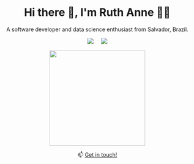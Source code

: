 <h1 align='center'> Hi there 👋, I'm Ruth Anne 👩‍💻 </h1>

<p align='center'>
  A software developer and data science enthusiast from Salvador, Brazil.
</p>

<p align='center'>
  <a href="https://www.linkedin.com/in/anne-carvalho/"><img src="https://img.shields.io/badge/linkedin-%230077B5.svg?&style=for-the-badge&logo=linkedin&logoColor=white" /></a>&nbsp;&nbsp;&nbsp;&nbsp;
  <a href="https://ruthanne.vercel.app/"><img src="https://img.shields.io/badge/website-0A0A0A?style=for-the-badge&logoColor=white" /></a>
</p>
<p align='center'>
  <img src="https://octodex.github.com/images/yogitocat.png" width="250">
</p>

<p align='center'>
  📫 <a href='mailto:anne.carvalho@yahoo.com.br'>Get in touch!</a>
</p>

<!--
**ruthannee/ruthannee** is a ✨ _special_ ✨ repository because its `README.md` (this file) appears on your GitHub profile.

Here are some ideas to get you started:

- 🔭 I’m currently working on ...
- 🌱 I’m currently learning ...
- 👯 I’m looking to collaborate on ...
- 🤔 I’m looking for help with ...
- 💬 Ask me about ...
- 📫 How to reach me: ...
- 😄 Pronouns: ...
- ⚡ Fun fact: ...

![Top Langs](https://github-readme-stats.vercel.app/api/top-langs/?username=ruthannee&show_icons=true)

-->

